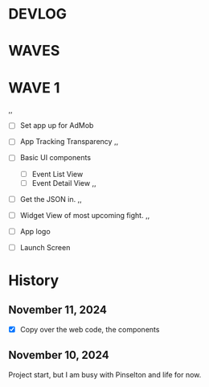 # DEVLOG

# WAVES

# WAVE 1
,,
- [ ] Set app up for AdMob
- [ ] App Tracking Transparency
,,
- [ ] Basic UI components
    - [ ] Event List View
    - [ ] Event Detail View
,,
- [ ] Get the JSON in.
,,
- [ ] Widget View of most upcoming fight.
,,
- [ ] App logo
- [ ] Launch Screen


# History

## November 11, 2024
- [x] Copy over the web code, the components


## November 10, 2024

Project start, but I am busy with Pinselton and life for now.

